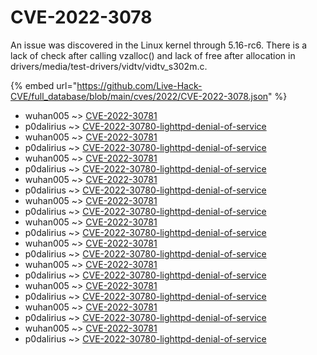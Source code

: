 # CVE-2022-3078

An issue was discovered in the Linux kernel through 5.16-rc6. There is a lack of check after calling vzalloc() and lack of free after allocation in drivers/media/test-drivers/vidtv/vidtv_s302m.c.

{% embed url="https://github.com/Live-Hack-CVE/full_database/blob/main/cves/2022/CVE-2022-3078.json" %}


* wuhan005 ~> [CVE-2022-30781](https://www.alice-snow.ru/2022/database/cve-2022-3078/cve-2022-30781-wuhan005)
* p0dalirius ~> [CVE-2022-30780-lighttpd-denial-of-service](https://www.alice-snow.ru/2022/database/cve-2022-3078/cve-2022-30780-lighttpd-denial-of-service-p0dalirius)
* wuhan005 ~> [CVE-2022-30781](https://www.alice-snow.ru/2022/database/cve-2022-3078/cve-2022-30781-wuhan005)
* p0dalirius ~> [CVE-2022-30780-lighttpd-denial-of-service](https://www.alice-snow.ru/2022/database/cve-2022-3078/cve-2022-30780-lighttpd-denial-of-service-p0dalirius)
* wuhan005 ~> [CVE-2022-30781](https://www.alice-snow.ru/2022/database/cve-2022-3078/cve-2022-30781-wuhan005)
* p0dalirius ~> [CVE-2022-30780-lighttpd-denial-of-service](https://www.alice-snow.ru/2022/database/cve-2022-3078/cve-2022-30780-lighttpd-denial-of-service-p0dalirius)
* wuhan005 ~> [CVE-2022-30781](https://www.alice-snow.ru/2022/database/cve-2022-3078/cve-2022-30781-wuhan005)
* p0dalirius ~> [CVE-2022-30780-lighttpd-denial-of-service](https://www.alice-snow.ru/2022/database/cve-2022-3078/cve-2022-30780-lighttpd-denial-of-service-p0dalirius)
* wuhan005 ~> [CVE-2022-30781](https://www.alice-snow.ru/2022/database/cve-2022-3078/cve-2022-30781-wuhan005)
* p0dalirius ~> [CVE-2022-30780-lighttpd-denial-of-service](https://www.alice-snow.ru/2022/database/cve-2022-3078/cve-2022-30780-lighttpd-denial-of-service-p0dalirius)
* wuhan005 ~> [CVE-2022-30781](https://www.alice-snow.ru/2022/database/cve-2022-3078/cve-2022-30781-wuhan005)
* p0dalirius ~> [CVE-2022-30780-lighttpd-denial-of-service](https://www.alice-snow.ru/2022/database/cve-2022-3078/cve-2022-30780-lighttpd-denial-of-service-p0dalirius)
* wuhan005 ~> [CVE-2022-30781](https://www.alice-snow.ru/2022/database/cve-2022-3078/cve-2022-30781-wuhan005)
* p0dalirius ~> [CVE-2022-30780-lighttpd-denial-of-service](https://www.alice-snow.ru/2022/database/cve-2022-3078/cve-2022-30780-lighttpd-denial-of-service-p0dalirius)
* wuhan005 ~> [CVE-2022-30781](https://www.alice-snow.ru/2022/database/cve-2022-3078/cve-2022-30781-wuhan005)
* p0dalirius ~> [CVE-2022-30780-lighttpd-denial-of-service](https://www.alice-snow.ru/2022/database/cve-2022-3078/cve-2022-30780-lighttpd-denial-of-service-p0dalirius)
* wuhan005 ~> [CVE-2022-30781](https://www.alice-snow.ru/2022/database/cve-2022-3078/cve-2022-30781-wuhan005)
* p0dalirius ~> [CVE-2022-30780-lighttpd-denial-of-service](https://www.alice-snow.ru/2022/database/cve-2022-3078/cve-2022-30780-lighttpd-denial-of-service-p0dalirius)
* wuhan005 ~> [CVE-2022-30781](https://www.alice-snow.ru/2022/database/cve-2022-3078/cve-2022-30781-wuhan005)
* p0dalirius ~> [CVE-2022-30780-lighttpd-denial-of-service](https://www.alice-snow.ru/2022/database/cve-2022-3078/cve-2022-30780-lighttpd-denial-of-service-p0dalirius)
* wuhan005 ~> [CVE-2022-30781](https://www.alice-snow.ru/2022/database/cve-2022-3078/cve-2022-30781-wuhan005)
* p0dalirius ~> [CVE-2022-30780-lighttpd-denial-of-service](https://www.alice-snow.ru/2022/database/cve-2022-3078/cve-2022-30780-lighttpd-denial-of-service-p0dalirius)